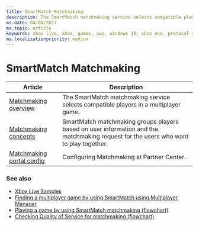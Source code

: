 ```yaml
---
title: SmartMatch Matchmaking
description: The SmartMatch matchmaking service selects compatible players in a multiplayer game.
ms.date: 04/04/2017
ms.topic: article
keywords: xbox live, xbox, games, uwp, windows 10, xbox one, protocol activation, multiplayer
ms.localizationpriority: medium
---
```


# SmartMatch Matchmaking

| Article | Description |
|---------|-------------|
| [Matchmaking overview](live-matchmaking-overview.md) | The SmartMatch matchmaking service selects compatible players in a multiplayer game. |
| [Matchmaking concepts](concepts/live-matchmaking-concepts-nav.md) | SmartMatch matchmaking groups players based on user information and the matchmaking request for the users who want to play together. |
| [Matchmaking portal config](config/live-matchmaking-config-nav.md) | Configuring Matchmaking at Partner Center. |


### See also

* [Xbox Live Samples](../../../samples.md)
* [Finding a multiplayer game by using SmartMatch using Multiplayer Manager](../mpm/how-to/live-play-multiplayer-with-matchmaking.md)
* [Playing a game by using SmartMatch matchmaking (flowchart)](../mpm/concepts/flowcharts/live-mpm-play-with-smartmatch-matchmaking.md)
* [Checking Quality of Service for matchmaking (flowchart)](../mpm/concepts/flowcharts/live-mpm-use-matchmaking-and-qos.md)
